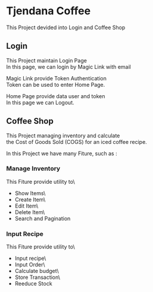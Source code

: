 # Tjendana Coffee

This Project devided into Login and Coffee Shop

## Login

This Project maintain Login Page\
In this page, we can login by Magic Link with email

Magic Link provide Token Authentication\
Token can be used to enter Home Page.

Home Page provide data user and token\
In this page we can Logout.

## Coffee Shop

This Project managing inventory and calculate\
the Cost of Goods Sold (COGS) for an iced coffee recipe.

In this Project we have many Fiture, such as :

### Manage Inventory

This Fiture provide utility to\
- Show Items\
- Create Item\
- Edit Item\
- Delete Item\
- Search and Pagination

### Input Recipe

This Fiture provide utility to\
- Input recipe\
- Input Order\
- Calculate budget\
- Store Transaction\
- Reeduce Stock
